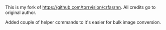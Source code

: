 This is my fork of https://github.com/torrvision/crfasrnn. All credits go to original author.

Added couple of helper commands to it's easier for bulk image conversion.
